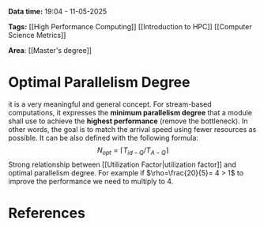 **Data time:** 19:04 - 11-05-2025

**Tags:** [[High Performance Computing]] [[Introduction to HPC]] [[Computer Science Metrics]]

**Area**: [[Master's degree]]
# Optimal Parallelism Degree

it is a very meaningful and general concept. For stream-based computations, it expresses the **minimum parallelism degree** that a module shall use to achieve the **highest performance** (remove the bottleneck). In other words, the goal is to match the arrival speed using fewer resources as possible. It can be also defined with the following formula:
$$N_{opt} = \lceil T_{id-Q}/T_{A-Q}\rceil$$
Strong relationship between [[Utilization Factor|utilization factor]] and optimal parallelism degree. For example if $\rho=\frac{20}{5}= 4 > 1$ to improve the performance we need to multiply to 4.
# References